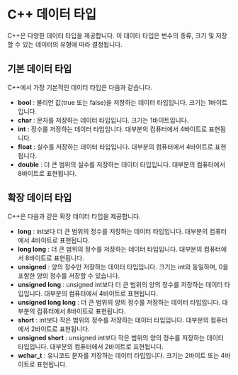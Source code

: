 # C++ 데이터 타입

C++은 다양한 데이터 타입을 제공합니다. 이 데이터 타입은 변수의 종류, 크기 및 저장할 수 있는 데이터의 유형에 따라 결정됩니다.

## 기본 데이터 타입

C++에서 가장 기본적인 데이터 타입은 다음과 같습니다.

- **bool** : 불리언 값(true 또는 false)을 저장하는 데이터 타입입니다. 크기는 1바이트입니다.
- **char** : 문자를 저장하는 데이터 타입입니다. 크기는 1바이트입니다.
- **int** : 정수를 저장하는 데이터 타입입니다. 대부분의 컴퓨터에서 4바이트로 표현됩니다.
- **float** : 실수를 저장하는 데이터 타입입니다. 대부분의 컴퓨터에서 4바이트로 표현됩니다.
- **double** : 더 큰 범위의 실수를 저장하는 데이터 타입입니다. 대부분의 컴퓨터에서 8바이트로 표현됩니다.

## 확장 데이터 타입

C++은 다음과 같은 확장 데이터 타입을 제공합니다.

- **long** : int보다 더 큰 범위의 정수를 저장하는 데이터 타입입니다. 대부분의 컴퓨터에서 4바이트로 표현됩니다.
- **long long** : 더 큰 범위의 정수를 저장하는 데이터 타입입니다. 대부분의 컴퓨터에서 8바이트로 표현됩니다.
- **unsigned** : 양의 정수만 저장하는 데이터 타입입니다. 크기는 int와 동일하며, 0을 포함한 양의 정수를 저장할 수 있습니다.
- **unsigned long** : unsigned int보다 더 큰 범위의 양의 정수를 저장하는 데이터 타입입니다. 대부분의 컴퓨터에서 4바이트로 표현됩니다.
- **unsigned long long** : 더 큰 범위의 양의 정수를 저장하는 데이터 타입입니다. 대부분의 컴퓨터에서 8바이트로 표현됩니다.
- **short** : int보다 작은 범위의 정수를 저장하는 데이터 타입입니다. 대부분의 컴퓨터에서 2바이트로 표현됩니다.
- **unsigned short** : unsigned int보다 작은 범위의 양의 정수를 저장하는 데이터 타입입니다. 대부분의 컴퓨터에서 2바이트로 표현됩니다.
- **wchar_t** : 유니코드 문자를 저장하는 데이터 타입입니다. 크기는 2바이트 또는 4바이트로 표현됩니다.
